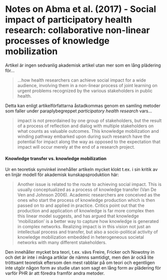 # Notes on Abma et al. (2017) - Social impact of participatory health research: collaborative non-linear processes of knowledge mobilization

Artikel är ingen sedvanlig akademisk artikel utan mer som en lång plädering för...

> ...how health researchers can achieve social impact for a wide audience, involving them in a non-linear process of joint learning on urgent problems recognized by the various stakeholders in public health.

Detta kan enligt artikelförfattarna åstadkommas genom en samling metoder som faller under paraplybegreppet *participatory health research* vars...

> impact is not preordained by one group of stakeholders, but the result of a process of reflection and dialog with multiple stakeholders on what counts as valuable outcomes. This knowledge mobilization and winding pathway embarked upon during such research have the potential for impact along the way as opposed to the expectation that impact will occur merely at the end of a research project.

#### Knowledge transfer vs. knowledge mobilization

Ur en teoretisk synvinkel innehåller artikeln mycket klokt  t.ex. i sin kritik av en linjär modell för akademisk kunskapsproduktion här:

> Another issue is related to the route to achieving social impact. This is usually conceptualized as a process of knowledge transfer (Van De Ven and Johnson 2006). Academic researchers are conceived as the ones who start the process of knowledge production which is then passed on to and applied in practice. Critics point out that the production and application of knowledge is far more complex then this linear model suggests, and has argued that knowledge ‘mobilization’ is a better way to capture how knowledge is generated in complex networks. Realizing impact is in this vision not just an intellectual process and transfer, but also a socio-political activity of knowledge mobilization embedded in heterogeneous societal networks with many different stakeholders.

Den innehåller mycket bra teori, t.ex. vävs Freire, Fricker och Nowotny in och det är inte i många artiklar de nämns samtidigt, men den är ockå lite tröttsamt teoretisk eftersom den mest rabblar på om teori och egentligen inte utgör någon form av studie utan som sagt en lång form av plädering för varför PHR är att föredra framför andra metoder.
